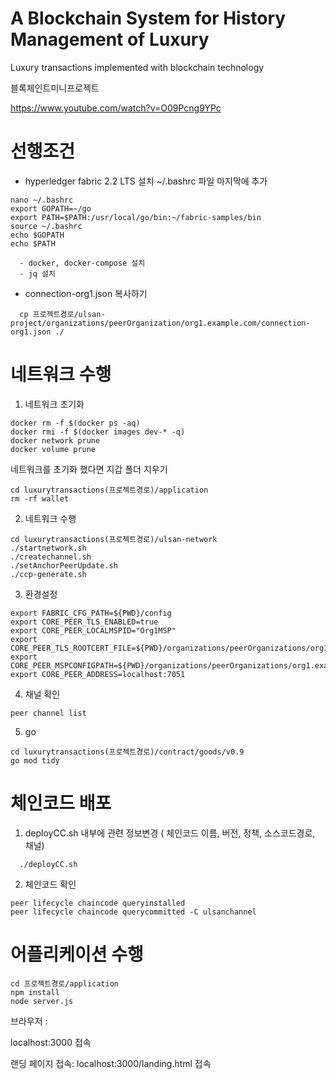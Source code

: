 # A Blockchain System for History Management of Luxury
Luxury transactions implemented with blockchain technology

블록체인트미니프로젝트

https://www.youtube.com/watch?v=O09Pcng9YPc

# 선행조건
  - hyperledger fabric 2.2 LTS 설치
    ~/.bashrc 파일 마지막에 추가 
```
nano ~/.bashrc
export GOPATH=~/go
export PATH=$PATH:/usr/local/go/bin:~/fabric-samples/bin
source ~/.bashrc
echo $GOPATH
echo $PATH
```

```
  - docker, docker-compose 설치
  - jq 설치
```
  - connection-org1.json 복사하기
```
  cp 프로젝트경로/ulsan-project/organizations/peerOrganization/org1.example.com/connection-org1.json ./
```

# 네트워크 수행
  1. 네트워크 초기화 
```
docker rm -f $(docker ps -aq)
docker rmi -f $(docker images dev-* -q)
docker network prune
docker volume prune
```
  네트워크를 초기화 했다면 
  지갑 폴더 지우기
```
cd luxurytransactions(프로젝트경로)/application
rm -rf wallet
```
  2. 네트워크 수행
```
cd luxurytransactions(프로젝트경로)/ulsan-network
./startnetwork.sh
./createchannel.sh
./setAnchorPeerUpdate.sh
./ccp-generate.sh
```

  3. 환경설정
```
export FABRIC_CFG_PATH=${PWD}/config
export CORE_PEER_TLS_ENABLED=true
export CORE_PEER_LOCALMSPID="Org1MSP"
export CORE_PEER_TLS_ROOTCERT_FILE=${PWD}/organizations/peerOrganizations/org1.example.com/peers/peer0.org1.example.com/tls/ca.crt
export CORE_PEER_MSPCONFIGPATH=${PWD}/organizations/peerOrganizations/org1.example.com/users/Admin@org1.example.com/msp
export CORE_PEER_ADDRESS=localhost:7051
```
  4. 채널 확인
```
peer channel list
```
  5. go
```
cd luxurytransactions(프로젝트경로)/contract/goods/v0.9
go mod tidy
```
# 체인코드 배포
  1. deployCC.sh 내부에 관련 정보변경 ( 체인코드 이름, 버전, 정책, 소스코드경로, 채널)
```
  ./deployCC.sh
```
  2. 체인코드 확인
```
peer lifecycle chaincode queryinstalled
peer lifecycle chaincode querycommitted -C ulsanchannel
```
# 어플리케이션 수행
```
cd 프로젝트경로/application
npm install
node server.js
```
브라우저 : 


  localhost:3000 접속
  
  랜딩 페이지 접속: localhost:3000/landing.html 접속
